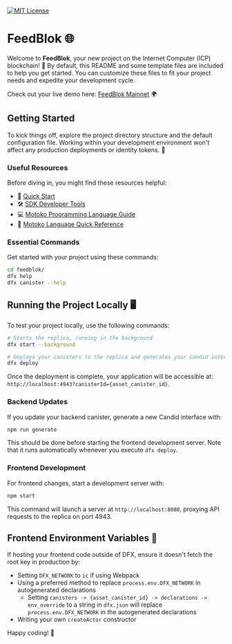 [![MIT License](https://img.shields.io/badge/License-MIT-green.svg)](https://choosealicense.com/licenses/mit/)
# FeedBlok 🌐
Welcome to **FeedBlok**, your new project on the Internet Computer (ICP) blockchain! 🚀 By default, this README and some template files are included to help you get started. You can customize these files to fit your project needs and expedite your development cycle. 

Check out your live demo here: [FeedBlok Mainnet](https://ycybn-xyaaa-aaaap-ahdha-cai.icp0.io/) 🌍

## Getting Started

To kick things off, explore the project directory structure and the default configuration file. Working within your development environment won't affect any production deployments or identity tokens. 🎯

### Useful Resources

Before diving in, you might find these resources helpful:

- 📘 [Quick Start](https://internetcomputer.org/docs/current/developer-docs/setup/deploy-locally)
- 🛠️ [SDK Developer Tools](https://internetcomputer.org/docs/current/developer-docs/setup/install)
- 💻 [Motoko Programming Language Guide](https://internetcomputer.org/docs/current/motoko/main/motoko)
- 📑 [Motoko Language Quick Reference](https://internetcomputer.org/docs/current/motoko/main/language-manual)

### Essential Commands

Get started with your project using these commands:

```bash
cd feedblok/
dfx help
dfx canister --help
```

## Running the Project Locally 🖥️

To test your project locally, use the following commands:

```bash
# Starts the replica, running in the background
dfx start --background

# Deploys your canisters to the replica and generates your Candid interface
dfx deploy
```

Once the deployment is complete, your application will be accessible at: `http://localhost:4943?canisterId={asset_canister_id}`.

### Backend Updates

If you update your backend canister, generate a new Candid interface with:

```bash
npm run generate
```

This should be done before starting the frontend development server. Note that it runs automatically whenever you execute `dfx deploy`.

### Frontend Development

For frontend changes, start a development server with:

```bash
npm start
```

This command will launch a server at `http://localhost:8080`, proxying API requests to the replica on port 4943.

## Frontend Environment Variables 🌱

If hosting your frontend code outside of DFX, ensure it doesn't fetch the root key in production by:

- Setting `DFX_NETWORK` to `ic` if using Webpack
- Using a preferred method to replace `process.env.DFX_NETWORK` in autogenerated declarations
  - Setting `canisters -> {asset_canister_id} -> declarations -> env_override` to a string in `dfx.json` will replace `process.env.DFX_NETWORK` in the autogenerated declarations
- Writing your own `createActor` constructor

Happy coding! 🚀
